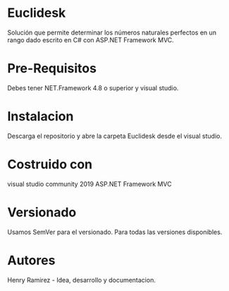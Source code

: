 # Euclidesk
Solución que permite determinar los números naturales perfectos en un rango dado escrito en C# con ASP.NET Framework MVC.

# Pre-Requisitos
Debes tener NET.Framework 4.8 o superior y visual studio.

# Instalacion
Descarga el repositorio y abre la carpeta Euclidesk desde el visual studio.

# Costruido con
visual studio community 2019
ASP.NET Framework MVC

# Versionado
Usamos SemVer para el versionado. Para todas las versiones disponibles.

# Autores
Henry Ramirez - Idea, desarrollo y documentacion.
